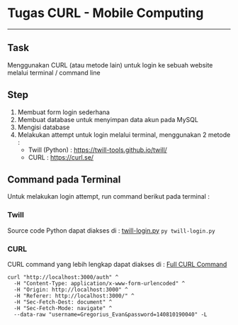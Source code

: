 # Tugas CURL - Mobile Computing
------------------------

## Task
Menggunakan CURL (atau metode lain) untuk login ke sebuah website melalui terminal / command line

## Step
1. Membuat form login sederhana
2. Membuat database untuk menyimpan data akun pada MySQL
3. Mengisi database
4. Melakukan attempt untuk login melalui terminal, menggunakan 2 metode :
   - Twill (Python) : https://twill-tools.github.io/twill/
   - CURL : https://curl.se/

## Command pada Terminal
Untuk melakukan login attempt, run command berikut pada terminal :

### Twill
Source code Python dapat diakses di :  [twill-login.py](./twill-login.py)
`py twill-login.py`

### CURL
CURL command yang lebih lengkap dapat diakses di :  [Full CURL Command](./full-curl-command.txt)
```
curl "http://localhost:3000/auth" ^
  -H "Content-Type: application/x-www-form-urlencoded" ^
  -H "Origin: http://localhost:3000" ^
  -H "Referer: http://localhost:3000/" ^
  -H "Sec-Fetch-Dest: document" ^
  -H "Sec-Fetch-Mode: navigate" ^
  --data-raw "username=Gregorius_Evan&password=140810190040" -L
```